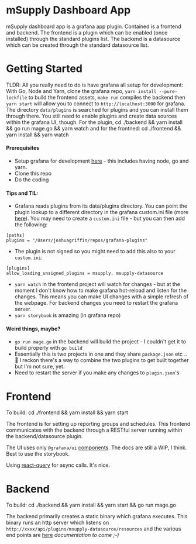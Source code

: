# mSupply Dashboard App

mSupply dashboard app is a grafana app plugin. Contained is a frontend and backend. The frontend is a plugin which can be enabled (once installed) through the standard plugins list. The backend is a datasource which can be created through the standard datasource list.

# Getting Started

TLDR: All you really need to do is have grafana all setup for development: With Go, Node and Yarn, clone the grafana repo, `yarn install --pure-lockfile` to build the frontend assets, `make run` compiles the backend then `yarn start` will allow you to connect to `http://localhost:3000` for grafana. The directory `data/plugins` is searched for plugins and you can install them through there. You still need to enable plugins and create data sources within the grafana UI, though. For the plugin, cd ./backend && yarn install && go run mage.go && yarn watch and for the frontned: cd ./frontend && yarn install && yarn watch

#### Prerequisites

- Setup grafana for development [here](https://github.com/grafana/grafana/blob/master/contribute/developer-guide.md) - this includes having node, go and yarn.
- Clone this repo
- Do the coding

#### Tips and TIL:

- Grafana reads plugins from its data/plugins directory. You can point the plugin lookup to a different directory in the grafana custom.ini file (more [here](https://grafana.com/docs/grafana/latest/administration/configuration/)). You may need to create a `custom.ini` file - but you can then add the following:

```
[paths]
plugins = "/Users/joshuagriffin/repos/grafana-plugins"
```

- The plugin is not signed so you might need to add this also to your `custom.ini`:

```
[plugins]
allow_loading_unsigned_plugins = msupply, msupply-datasource
```

- `yarn watch` in the frontend project will watch for changes - but at the moment I don't know how to make grafana hot-reload and listen for the changes. This means you can make UI changes with a simple refresh of the webpage. For backend changes you need to restart the grafana server.
- `yarn storybook` is amazing (in grafana repo)

#### Weird things, maybe?

- `go run mage.go` in the backend will build the project - I couldn't get it to build properly with `go build`
- Essentially this is two projects in one and they share `package.json` etc .. :shrug: I reckon there's a way to combine the two plugins to get built together but I'm not sure, yet.
- Need to restart the server if you make any changes to `plugin.json`'s

# Frontend

To build: cd ./frontend && yarn install && yarn start

The frontend is for setting up reporting groups and schedules. This frontend communicates with the backend through a RESTful server running within the backend/datasource plugin.

The UI uses only `@grafana/ui` [components](https://grafana.com/docs/grafana/latest/packages_api/ui/). The docs are still a WIP, I think. Best to use the storybook.

Using [react-query](https://github.com/tannerlinsley/react-query) for async calls. It's nice.

# Backend

To build: cd ./backend && yarn install && yarn start && go run mage.go

The backend primarily creates a static binary which grafana executes. This binary runs an http server which listens on `http://xxxx/api/plugins/msupply-datasource/resources` and the various end points are [here](https://github.com/openmsupply/msupply-dashboard-app/blob/869132fa53b41601bf9459a7c0ab00bdf8ec5476/backend/pkg/http_handler.go#L65-L91) _documentation to come ;-)_

